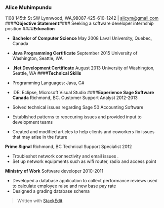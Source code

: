 ### **Alice Muhimpundu**
1108 145th St SW  Lynnwood, WA,98087
425-610-1242 |  alicym@gmail.com
####**Objective Statement**####
Seeking a software developer internship position
####**Education**
 - **Bachelor of Computer Science** May 2008
Laval University, Quebec, Canada
 - **Java Programming Certificate** September 2015
University of Washington, Seattle, WA
 - **.Net Development Certificate** August 2013
 University of Washington, Seattle, WA
####**Technical Skills**

 - Programming Languages: Java, C#
 - IDE: Eclipse, Microsoft Visual Studio
####**Experience**
**Sage Software Canada** Richmond, BC.
Customer Support Analyst  2012-2013
 
 
 - Solved technical issues regarding Sage 50 Accounting Software
 - Established patterns to reoccuring  issues and provided input to development teams
 - Created and modified articles to help clients and coworkers fix issues that may arise in the future

**Prime Signal** Richmond, BC
Technical Support Specialist 2012

 - Troubleshot network connectivity and email issues .
 - Set up network equipments such as wifi router, radio and access point

**Ministry of Work**
Software developer 2010-2011

 - Developed a database application to collect performance reviews used to calculate employee raise and new base pay rate
 - Designed a grading database schema

> Written with [StackEdit](https://stackedit.io/).